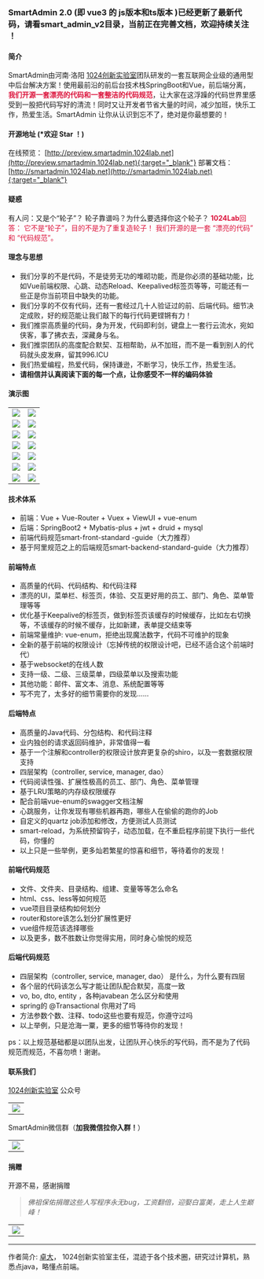 ### SmartAdmin 2.0 (即 vue3 的 js版本和ts版本 )已经更新了最新代码，请看smart_admin_v2目录，当前正在完善文档，欢迎持续关注 ！
#### 简介
SmartAdmin由河南·洛阳 [1024创新实验室](https://www.1024lab.net/)团队研发的一套互联网企业级的通用型中后台解决方案！使用最前沿的前后台技术栈SpringBoot和Vue，前后端分离，<font color="#DC143C">**我们开源一套漂亮的代码和一套整洁的代码规范**</font>，让大家在这浮躁的代码世界里感受到一股把代码写好的清流！同时又让开发者节省大量的时间，减少加班，快乐工作，热爱生活。SmartAdmin 让你从认识到忘不了，绝对是你最想要的！

#### 开源地址   (*欢迎 Star ！)

在线预览： [http://preview.smartadmin.1024lab.net](http://preview.smartadmin.1024lab.net){:target="_blank"}
部署文档：[http://smartadmin.1024lab.net](http://smartadmin.1024lab.net){:target="_blank"}


#### 疑惑
有人问：又是个“轮子”？ 轮子靠谱吗？为什么要选择你这个轮子？
<font color="#DC143C">**1024Lab**回答：
它不是“轮子”，目的不是为了重复造轮子！ 我们开源的是一套 “漂亮的代码” 和 “代码规范”。
</font>

#### 理念与思想
- 我们分享的不是代码，不是徒劳无功的堆砌功能，而是你必须的基础功能，比如Vue前端权限、心跳、动态Reload、Keepalived标签页等等，可能还有一些正是你当前项目中缺失的功能。
- 我们分享的不仅有代码，还有一套经过几十人验证过的前、后端代码。细节决定成败，好的规范能让我们敲下的每行代码更铿锵有力！
- 我们推崇高质量的代码，身为开发，代码即利剑，键盘上一套行云流水，宛如侠客，事了拂衣去，深藏身与名。
- 我们推崇团队的高度配合默契、互相帮助，从不加班，而不是一看到别人的代码就头皮发麻，留其996.ICU
- 我们热爱编程，热爱代码，保持谦逊，不断学习，快乐工作，热爱生活。
- **请相信并认真阅读下面的每一个点，让你感受不一样的编码体验**

#### 演示图
<table>
<tr>
  <td><img src="https://images.gitee.com/uploads/images/2020/1208/180453_252f5e9f_5469596.png"/></td>
  <td><img src="https://images.gitee.com/uploads/images/2020/1208/180630_ee5b4f46_5469596.png"/></td>
</tr>
<tr>
  <td><img src="https://images.gitee.com/uploads/images/2020/1208/180737_9363e283_5469596.png"/></td>
  <td><img src="https://images.gitee.com/uploads/images/2020/1208/180802_aefb78f4_5469596.png"/></td>
</tr>
<tr>
  <td><img src="https://images.gitee.com/uploads/images/2020/1208/180821_30fc7aaf_5469596.png")"/></td>
  <td><img src="https://images.gitee.com/uploads/images/2020/1208/180844_01ebd7d2_5469596.png")"/></td>
</tr>
<tr>
  <td><img src="https://images.gitee.com/uploads/images/2020/1208/180902_02c8d838_5469596.png"/></td>
  <td><img src="https://images.gitee.com/uploads/images/2020/1208/180918_ff1f7ff5_5469596.png"/></td>
</tr>
<tr>
  <td><img src="https://images.gitee.com/uploads/images/2020/1208/180938_86b39645_5469596.png"/></td>
  <td><img src="https://images.gitee.com/uploads/images/2020/1208/180956_69e25a9c_5469596.png"/></td>
</tr>
<tr>
  <td><img src="https://images.gitee.com/uploads/images/2020/1208/181013_791d92f0_5469596.png"/></td>
  <td><img src="https://images.gitee.com/uploads/images/2020/1208/181032_9f0dbbee_5469596.png"/></td>
</tr>
<tr>
  <td><img src="https://images.gitee.com/uploads/images/2020/1208/181049_099d0169_5469596.png"/></td>
  <td><img src="https://images.gitee.com/uploads/images/2020/1208/181104_914c457a_5469596.png"/></td>
</tr>
</table>


#### 技术体系
- 前端：Vue + Vue-Router + Vuex + ViewUI + vue-enum
- 后端：SpringBoot2 + Mybatis-plus + jwt + druid + mysql
- 前端代码规范smart-front-standard -guide（大力推荐）
- 基于阿里规范之上的后端规范smart-backend-standard-guide（大力推荐）

#### 前端特点
- 高质量的代码、代码结构、和代码注释
- 漂亮的UI，菜单栏、标签页，体验、交互更好用的员工、部门、角色、菜单管理等等
- 优化基于Keepalive的标签页，做到标签页该缓存的时候缓存，比如左右切换等，不该缓存的时候不缓存，比如新建，表单提交结束等
- 前端常量维护: vue-enum，拒绝出现魔法数字，代码不可维护的现象
- 全新的基于前端的权限设计（忘掉传统的权限设计吧，已经不适合这个前端时代）
- 基于websocket的在线人数
- 支持一级、二级、三级菜单，四级菜单以及搜索功能
- 其他功能：邮件、富文本、消息、系统配置等等
- 写不完了，太多好的细节需要你的发现......

#### 后端特点
- 高质量的Java代码、分包结构、和代码注释
- 业内独创的请求返回码维护，非常值得一看
- 基于一个注解和controller的权限设计放弃更复杂的shiro，以及一套数据权限支持
- 四层架构（controller, service, manager, dao）
- 代码阅读性强、扩展性极高的员工、部门、角色、菜单管理
- 基于LRU策略的内存级权限缓存
- 配合前端vue-enum的swagger文档注解
- 心跳服务，让你发现有哪些机器再跑，哪些人在偷偷的跑你的Job
- 自定义的quartz job添加和修改，方便测试人员测试
- smart-reload，为系统预留钩子，动态加载，在不重启程序前提下执行一些代码，你懂的
- 以上只是一些举例，更多灿若繁星的惊喜和细节，等待着你的发现！

#### 前端代码规范
- 文件、文件夹、目录结构、组建、变量等等怎么命名
- html、css、less等如何规范
- vue项目目录结构如何划分
- router和store该怎么划分扩展性更好
- vue组件规范该选择哪些
- 以及更多，数不胜数让你觉得实用，同时身心愉悦的规范

#### 后端代码规范
- 四层架构（controller, service, manager, dao） 是什么，为什么要有四层
- 各个层的代码该怎么写才能让团队配合默契，高度一致
- vo, bo, dto, entity ，各种javabean 怎么区分和使用
- spring的 @Transactional 你用对了吗
- 方法参数个数、注释、todo这些也要有规范，你遵守过吗
- 以上举例，只是沧海一粟，更多的细节等待你的发现！

ps：以上规范基础都是以团队出发，让团队开心快乐的写代码，而不是为了代码规范而规范，不喜勿喷！谢谢。

#### 联系我们

[1024创新实验室](https://www.1024lab.net/)
公众号
<table>
<tr>
  <td><img src="https://images.gitee.com/uploads/images/2021/0305/210257_cd96d824_5469596.jpeg"/></td>
</tr>
</table>

SmartAdmin微信群（**加我微信拉你入群！**）

<table>
<tr>
  <td><img src="https://images.gitee.com/uploads/images/2020/1208/181125_2ab89aa9_5469596.jpeg"/></td>
</tr>
</table>





#### 捐赠
开源不易，感谢捐赠
>*佛祖保佑捐赠这些人写程序永无bug，工资翻倍，迎娶白富美，走上人生巅峰！*
<table>
<tr>
  <td><img src="https://images.gitee.com/uploads/images/2020/1208/181143_b6804a87_5469596.jpeg"/></td>
</tr>
</table>

---
作者简介:
[卓大](https://zhuoluodada.cn)， 1024创新实验室主任，混迹于各个技术圈，研究过计算机，熟悉点java，略懂点前端。
